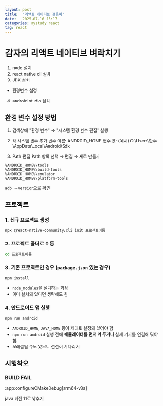 ```yaml
---
layout: post
title:  "리액트 네이티브 걸음마"
date:   2025-07-16 15:17
categories: mystudy react
tag: react
---
```



# 감자의 리액트 네이티브 벼락치기
1. node 설치
2. react native cli 설치
3. JDK 설치
- 환경변수 설정
4. android studio 설치


## 환경 변수 설정 방법
1. 검색창에 "환경 변수" → "시스템 환경 변수 편집" 실행
2. 새 시스템 변수 추가
변수 이름: ANDROID_HOME
변수 값: (예시) C:\Users\만수\AppData\Local\Android\Sdk

3. Path 편집
Path 항목 선택 → 편집 → 새로 만들기
```text
%ANDROID_HOME%\tools
%ANDROID_HOME%\build-tools
%ANDROID_HOME%\emulator
%ANDROID_HOME%\platform-tools
```
`adb --version`으로 확인


## 프로젝트


###  1. **신규 프로젝트 생성**

```bash
npx @react-native-community/cli init 프로젝트이름
```


### 2. **프로젝트 폴더로 이동**

```bash
cd 프로젝트이름
```

### 3. **기존 프로젝트인 경우 (`package.json` 있는 경우)**

```bash
npm install
```
* `node_modules`을 설치하는 과정
* 이미 설치돼 있다면 생략해도 됨


### 4. **안드로이드 앱 실행**

```bash
npm run android
```

* `ANDROID_HOME`, `JAVA_HOME` 등이 제대로 설정돼 있어야 함
* `npm run android` 실행 전에 **에뮬레이터를 먼저 켜 두거나** 실제 기기를 연결해 둬야 함.
* 오래걸릴 수도 있으니 천천히 기다리기


## 시행착오

### BUILD FAIL 
:app:configureCMakeDebug[arm64-v8a]

java 버전 11로 낮추기

